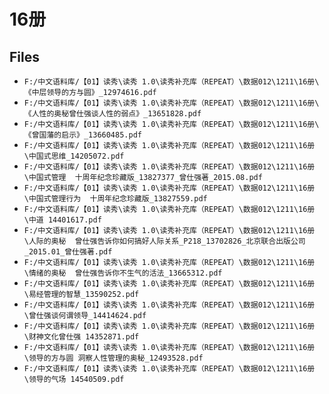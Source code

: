# 16册

## Files

- `F:/中文语料库/【01】读秀\读秀 1.0\读秀补充库（REPEAT）\数据012\1211\16册\《中层领导的方与圆》_12974616.pdf`
- `F:/中文语料库/【01】读秀\读秀 1.0\读秀补充库（REPEAT）\数据012\1211\16册\《人性的奥秘曾仕强谈人性的弱点》_13651828.pdf`
- `F:/中文语料库/【01】读秀\读秀 1.0\读秀补充库（REPEAT）\数据012\1211\16册\《曾国藩的启示》_13660485.pdf`
- `F:/中文语料库/【01】读秀\读秀 1.0\读秀补充库（REPEAT）\数据012\1211\16册\中国式思维_14205072.pdf`
- `F:/中文语料库/【01】读秀\读秀 1.0\读秀补充库（REPEAT）\数据012\1211\16册\中国式管理  十周年纪念珍藏版_13827377_曾仕强著_2015.08.pdf`
- `F:/中文语料库/【01】读秀\读秀 1.0\读秀补充库（REPEAT）\数据012\1211\16册\中国式管理行为  十周年纪念珍藏版_13827559.pdf`
- `F:/中文语料库/【01】读秀\读秀 1.0\读秀补充库（REPEAT）\数据012\1211\16册\中道 14401617.pdf`
- `F:/中文语料库/【01】读秀\读秀 1.0\读秀补充库（REPEAT）\数据012\1211\16册\人际的奥秘  曾仕强告诉你如何搞好人际关系_P218_13702826_北京联合出版公司_2015.01_曾仕强著.pdf`
- `F:/中文语料库/【01】读秀\读秀 1.0\读秀补充库（REPEAT）\数据012\1211\16册\情绪的奥秘  曾仕强告诉你不生气的活法_13665312.pdf`
- `F:/中文语料库/【01】读秀\读秀 1.0\读秀补充库（REPEAT）\数据012\1211\16册\易经管理的智慧_13590252.pdf`
- `F:/中文语料库/【01】读秀\读秀 1.0\读秀补充库（REPEAT）\数据012\1211\16册\曾仕强谈何谓领导_14414624.pdf`
- `F:/中文语料库/【01】读秀\读秀 1.0\读秀补充库（REPEAT）\数据012\1211\16册\财神文化曾仕强 14352871.pdf`
- `F:/中文语料库/【01】读秀\读秀 1.0\读秀补充库（REPEAT）\数据012\1211\16册\领导的方与圆 洞察人性管理的奥秘_12493528.pdf`
- `F:/中文语料库/【01】读秀\读秀 1.0\读秀补充库（REPEAT）\数据012\1211\16册\领导的气场 14540509.pdf`
